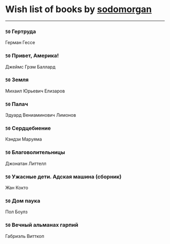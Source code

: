 # Wish list of books by [sodomorgan](https://plus.google.com/u/0/101526240567453573875/)
---

### `50` Гертруда
Герман Гессе

### `50` Привет, Америка!
Джеймс Грэм Баллард

### `50` Земля
Михаил Юрьевич Елизаров

### `50` Палач
Эдуард Вениаминович Лимонов

### `50` Сердцебиение
Кэндзи Маруяма

### `50` Благоволительницы
Джонатан Литтелл

### `50` Ужасные дети. Адская машина (сборник)
Жан Кокто

### `50` Дом паука
Пол Боулз

### `50` Вечный альманах гарпий
Габриэль Витткоп

